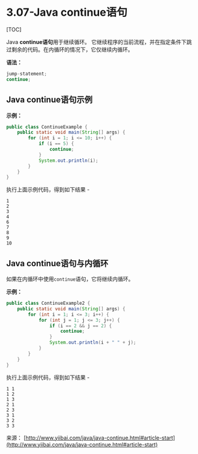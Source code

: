 # 3.07-Java continue语句

[TOC]

Java **continue语句**用于继续循环。 它继续程序的当前流程，并在指定条件下跳过剩余的代码。在内循环的情况下，它仅继续内循环。

**语法：**

```java
jump-statement;    
continue;

```

## Java continue语句示例

**示例：**

```java
public class ContinueExample {
    public static void main(String[] args) {
        for (int i = 1; i <= 10; i++) {
            if (i == 5) {
                continue;
            }
            System.out.println(i);
        }
    }
}

```

执行上面示例代码，得到如下结果 -

```
1
2
3
4
6
7
8
9
10

```

## Java continue语句与内循环

如果在内循环中使用`continue`语句，它将继续内循环。

**示例：**

```java
public class ContinueExample2 {
    public static void main(String[] args) {
        for (int i = 1; i <= 3; i++) {
            for (int j = 1; j <= 3; j++) {
                if (i == 2 && j == 2) {
                    continue;
                }
                System.out.println(i + " " + j);
            }
        }
    }
}

```

执行上面示例代码，得到如下结果 -

```
1 1
1 2
1 3
2 1
2 3
3 1
3 2
3 3
```

来源： [http://www.yiibai.com/java/java-continue.html#article-start](http://www.yiibai.com/java/java-continue.html#article-start)